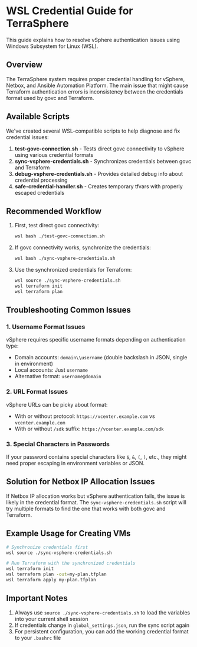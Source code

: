 # WSL Credential Guide for TerraSphere

This guide explains how to resolve vSphere authentication issues using Windows Subsystem for Linux (WSL).

## Overview

The TerraSphere system requires proper credential handling for vSphere, Netbox, and Ansible Automation Platform. The main issue that might cause Terraform authentication errors is inconsistency between the credentials format used by govc and Terraform.

## Available Scripts

We've created several WSL-compatible scripts to help diagnose and fix credential issues:

1. **test-govc-connection.sh** - Tests direct govc connectivity to vSphere using various credential formats
2. **sync-vsphere-credentials.sh** - Synchronizes credentials between govc and Terraform
3. **debug-vsphere-credentials.sh** - Provides detailed debug info about credential processing
4. **safe-credential-handler.sh** - Creates temporary tfvars with properly escaped credentials

## Recommended Workflow

1. First, test direct govc connectivity:
   ```bash
   wsl bash ./test-govc-connection.sh
   ```

2. If govc connectivity works, synchronize the credentials:
   ```bash
   wsl bash ./sync-vsphere-credentials.sh
   ```

3. Use the synchronized credentials for Terraform:
   ```bash
   wsl source ./sync-vsphere-credentials.sh
   wsl terraform init
   wsl terraform plan
   ```

## Troubleshooting Common Issues

### 1. Username Format Issues

vSphere requires specific username formats depending on authentication type:
- Domain accounts: `domain\\username` (double backslash in JSON, single in environment)
- Local accounts: Just `username`
- Alternative format: `username@domain`

### 2. URL Format Issues

vSphere URLs can be picky about format:
- With or without protocol: `https://vcenter.example.com` vs `vcenter.example.com`
- With or without `/sdk` suffix: `https://vcenter.example.com/sdk`

### 3. Special Characters in Passwords

If your password contains special characters like `$`, `&`, `(`, `)`, etc., they might need proper escaping in environment variables or JSON.

## Solution for Netbox IP Allocation Issues

If Netbox IP allocation works but vSphere authentication fails, the issue is likely in the credential format. The `sync-vsphere-credentials.sh` script will try multiple formats to find the one that works with both govc and Terraform.

## Example Usage for Creating VMs

```bash
# Synchronize credentials first
wsl source ./sync-vsphere-credentials.sh

# Run Terraform with the synchronized credentials
wsl terraform init
wsl terraform plan -out=my-plan.tfplan
wsl terraform apply my-plan.tfplan
```

## Important Notes

1. Always use `source ./sync-vsphere-credentials.sh` to load the variables into your current shell session
2. If credentials change in `global_settings.json`, run the sync script again
3. For persistent configuration, you can add the working credential format to your `.bashrc` file
